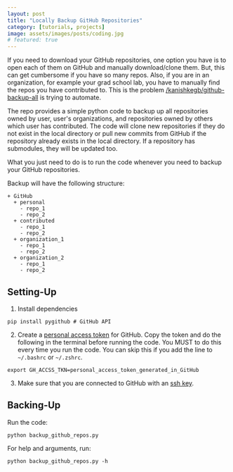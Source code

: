 ```yaml
---
layout: post
title: "Locally Backup GitHub Repositories"
category: [tutorials, projects]
image: assets/images/posts/coding.jpg
# featured: true
---
```


If you need to download your GitHub repositories, one option you have is to open each of them on GitHub and manually download/clone them.
But, this can get cumbersome if you have so many repos.
Also, if you are in an organization, for example your grad school lab, you have to manually find the repos you have contributed to.
This is the problem [/kanishkegb/github-backup-all](https://github.com/kanishkegb/github-backup-all) is trying to automate.

The repo provides a simple python code to backup up all repositories owned by user, user's organizations, and repositories owned by others which user has contributed. 
The code will clone new repositories if they do not exist in the local directory or pull new commits from GitHub if the repository already exists in the local directory. 
If a repository has submodules, they will be updated too.

What you just need to do is to run the code whenever you need to backup your GitHub repositories.

Backup will have the following structure:
```
+ GitHub
  + personal
    - repo_1
    - repo_2
  + contributed
    - repo_1
    - repo_2
  + organization_1
    - repo_1
    - repo_2
  + organization_2
    - repo_1
    - repo_2
```

## Setting-Up
  1. Install dependencies
  ```
  pip install pygithub # GitHub API
  ```
  2. Create a [personal access token](https://help.github.com/articles/creating-a-personal-access-token-for-the-command-line/) for GitHub. Copy the token and do the following in the terminal before running the code. You MUST to do this every time you run the code. You can skip this if you add the line to `~/.bashrc` or `~/.zshrc`.
  ```
  export GH_ACCSS_TKN=personal_access_token_generated_in_GitHub
  ```
  3. Make sure that you are connected to GitHub with an [ssh key](https://help.github.com/articles/connecting-to-github-with-ssh/).

## Backing-Up
Run the code:
```
python backup_github_repos.py
```

For help and arguments, run:
```
python backup_github_repos.py -h
```